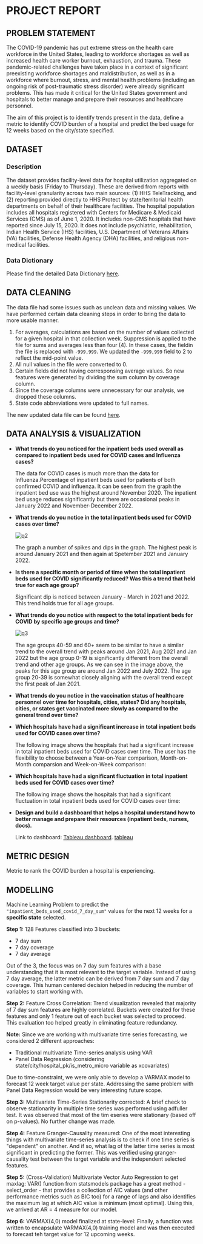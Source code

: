 # PROJECT REPORT

## PROBLEM STATEMENT

The COVID-19 pandemic has put extreme stress on the health care workforce in the United States, leading to workforce shortages as well as increased health care worker burnout, exhaustion, and trauma. These pandemic-related challenges have taken place in a context of significant preexisting workforce shortages and maldistribution, as well as in a workforce where burnout, stress, and mental health problems (including an ongoing risk of post-traumatic stress disorder) were already significant problems. This has made it critical for the United States government and hospitals to better manage and prepare their resources and healthcare personnel. 

The aim of this project is to identify trends present in the data, define a metric to identify COVID burden of a hospital and predict the bed usage for 12 weeks based on the city/state specified.

## DATASET

### Description
The dataset provides facility-level data for hospital utilization aggregated on a weekly basis (Friday to Thursday). These are derived from reports with facility-level granularity across two main sources: (1) HHS TeleTracking, and (2) reporting provided directly to HHS Protect by state/territorial health departments on behalf of their healthcare facilities. The hospital population includes all hospitals registered with Centers for Medicare & Medicaid Services (CMS) as of June 1, 2020. It includes non-CMS hospitals that have reported since July 15, 2020. It does not include psychiatric, rehabilitation, Indian Health Service (IHS) facilities, U.S. Department of Veterans Affairs (VA) facilities, Defense Health Agency (DHA) facilities, and religious non-medical facilities.

### Data Dictionary

Please find the detailed Data Dictionary [here](https://docs.google.com/spreadsheets/d/1A4rVaa1xtjPEzdTpjK58IFEsyH971xoKUanahzRE-i8/edit#gid=0).

## DATA CLEANING

The data file had some issues such as unclean data and missing values. We have performed certain data cleaning steps in order to bring the data to more usable manner.

1. For averages, calculations are based on the number of values collected for a given hospital in that collection week. Suppression is applied to the file for sums and averages less than four (4). In these cases, the fieldin the file is replaced with `-999,999`. We updated the `-999,999` field to 2 to reflect the mid-point value.
2. All null values in the file were converted to 0.
3. Certain fields did not having corresponsing average values. So new features were generated by dividing the sum column by coverage column.
4. Since the coverage columns were unnecessary for our analysis, we dropped these columns.
5. State code abbreviations were updated to full names.

The new updated data file can be found [here](https://github.com/TharunKumarReddy5/optimizers-dubstech-2023/blob/main/data/master_data.csv).

## DATA ANALYSIS & VISUALIZATION

- **What trends do you noticed for the inpatient beds used overall as compared to inpatient beds used for COVID cases and Influenza cases?** 
    
    The data for COVID cases is much more than the data for Influenza.Percentage of inpatient beds used for patients of both confirmed COVID and influenza. It can be seen from the graph the inpatient bed use was the highest around November 2020. The inpatient bed usage reduces significantly but there are occasional peaks in January 2022 and November-December 2022.

- **What trends do you notice in the total inpatient beds used for COVID cases over time?** 
    
    ![q2](https://github.com/TharunKumarReddy5/optimizers-dubstech-2023/blob/main/plots/q2.png?raw=true)
    
    The graph a number of spikes and dips in the graph. The highest peak is around January 2021 and then again at Spetember 2021 and January 2022.

- **Is there a specific month or period of time when the total inpatient beds used for COVID significantly reduced? Was this a trend that held true for each age group?**
    
    Significant dip is noticed between January - March in 2021 and 2022. This trend holds true for all age groups.

- **What trends do you notice with respect to the total inpatient beds for COVID by specific age groups and time?**
    
    ![q3](https://github.com/TharunKumarReddy5/optimizers-dubstech-2023/blob/main/plots/q3.jpg?raw=true)

    The age groups 40-59 and 60+ seem to be similar to have a similar trend to the overall trend with peaks around Jan 2021, Aug 2021 and Jan 2022 but the age group 0-19 is significantly different from the overall trend and other age groups. As we can see in the image above, the peaks for this age group are around Jan 2022 and July 2022. The age group 20-39 is somewhat closely aligning with the overall trend except the first peak of Jan 2021.
    
- **What trends do you notice in the vaccination status of healthcare personnel over time for hospitals, cities, states? Did any hospitals, cities, or states get vaccinated more slowly as compared to the general trend over time?**



- **Which hospitals have had a significant increase in total inpatient beds used for COVID cases over time?**

    The following image shows the hospitals that had a significant increase in total inpatient beds used for COVID cases over time. The user has the flexibility to choose between a Year-on-Year comparison, Month-on-Month comparsion and Week-on-Week comparison:

- **Which hospitals have had a significant fluctuation in total inpatient beds used for COVID cases over time?**

    The following image shows the hospitals that had a significant fluctuation in total inpatient beds used for COVID cases over time: 

- **Design and build a dashboard that helps a hospital understand how to better manage and prepare their resources (inpatient beds, nurses, docs).** 

    Link to dashboard: [Tableau dashboard](https://public.tableau.com/app/profile/tharun.kumar.reddy5213/viz/OptimizersHospitalBedsDashboard/AnalysisDashboard?publish=yes).
    [tableau](https://github.com/TharunKumarReddy5/optimizers-dubstech-2023/blob/main/tableau/tableau.jpg?raw=true)


## METRIC DESIGN
Metric to rank the COVID burden a hospital is experiencing.


## MODELLING
Machine Learning Problem to predict the `"inpatient_beds_used_covid_7_day_sum"` values for the next 12 weeks  for a **specific state** selected.

**Step 1:** 128 Features classified into 3 buckets:

- 7 day sum
- 7 day coverage
- 7 day average

Out of the 3, the focus was on 7 day sum features with a base understanding that it is most relevant to the target variable. Instead of using 7 day average, the latter metric can be derived from 7 day sum and 7 day coverage. This human centered decision helped in reducing the number of variables to start working with.


**Step 2:** Feature Cross Correlation:
Trend visualization revealed that majority of 7 day sum features are highly correlated. Buckets were created for these features and only 1 feature out of each bucket was selected to proceed. This evaluation too helped greatly in eliminating feature redundancy.


**Note:** Since we are working with multivariate time series forecasting, we considered 2 different approaches:
- Traditional multivariate Time-series analysis using VAR
- Panel Data Regression (considering state/city/hospital_pk/is_metro_micro variable as xcovariates)

Due to time-constraint, we were only able to develop a VARMAX model to forecast 12 week target value per state. Addressing the same problem with Panel Data Regression would be very interesting future scope.


**Step 3:** Multivariate Time-Series Stationarity corrected:
A brief check to observe stationarity in multiple time series was performed using adfuller test. It was observed that most of the tim eseries were stationary (based off on p-values). No further change was made.


**Step 4:** Feature Granger-Causality measured:
One of the most interesting things with multivariate time-series analysis is to check if one time series is "dependent" on another. And if so, what lag of the latter time series is most significant in predicting the former. This was verified using granger-causality test between the target variable and the independent selected features.


**Step 5:** (Cross-Validation) Multivariate Vector Auto Regression to get maxlag:
VAR() function from statsmodels package has a great method - select_order - that provides a collection of AIC values (and other performance metrics such as BIC too) for a range of lags and also identifies the maximum lag at which AIC value is minimum (most optimal). Using this, we arrived at AR = 4 measure for our model.


**Step 6:** VARMAX(4,0) model finalized at state-level:
Finally, a function was written to encapsulate VARMAX(4,0) training model and was then executed to forecast teh target value for 12 upcoming weeks.


